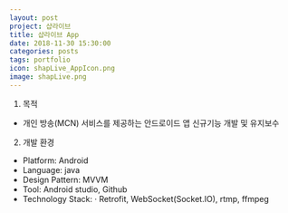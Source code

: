 ```yaml
---
layout: post
project: 샵라이브
title: 샵라이브 App
date: 2018-11-30 15:30:00 
categories: posts 
tags: portfolio
icon: shapLive_AppIcon.png
image: shapLive.png
---
```


1) 목적
 - 개인 방송(MCN) 서비스를 제공하는 안드로이드 앱 신규기능 개발 및 유지보수
   
2) 개발 환경
 - Platform: Android  
 - Language: java
 - Design Pattern: MVVM
 - Tool: Android studio, Github
 - Technology Stack:
  · Retrofit, WebSocket(Socket.IO), rtmp, ffmpeg


 
